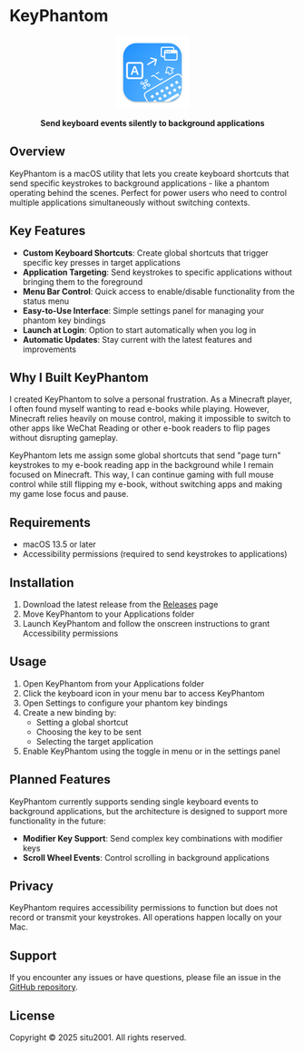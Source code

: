 # KeyPhantom

<p align="center">
  <img src="KeyPhantom/Assets.xcassets/AppIcon.appiconset/256.png" width="128" height="128">
</p>

<p align="center">
  <strong>Send keyboard events silently to background applications</strong>
</p>

## Overview

KeyPhantom is a macOS utility that lets you create keyboard shortcuts that send specific keystrokes to background applications - like a phantom operating behind the scenes. Perfect for power users who need to control multiple applications simultaneously without switching contexts.

## Key Features

- **Custom Keyboard Shortcuts**: Create global shortcuts that trigger specific key presses in target applications
- **Application Targeting**: Send keystrokes to specific applications without bringing them to the foreground
- **Menu Bar Control**: Quick access to enable/disable functionality from the status menu
- **Easy-to-Use Interface**: Simple settings panel for managing your phantom key bindings
- **Launch at Login**: Option to start automatically when you log in
- **Automatic Updates**: Stay current with the latest features and improvements

## Why I Built KeyPhantom

I created KeyPhantom to solve a personal frustration. As a Minecraft player, I often found myself wanting to read e-books while playing. However, Minecraft relies heavily on mouse control, making it impossible to switch to other apps like WeChat Reading or other e-book readers to flip pages without disrupting gameplay.

KeyPhantom lets me assign some global shortcuts that send "page turn" keystrokes to my e-book reading app in the background while I remain focused on Minecraft. This way, I can continue gaming with full mouse control while still flipping my e-book, without switching apps and making my game lose focus and pause.

## Requirements

- macOS 13.5 or later
- Accessibility permissions (required to send keystrokes to applications)

## Installation

1. Download the latest release from the [Releases](https://github.com/situ2001/keyphantom/releases) page
2. Move KeyPhantom to your Applications folder
3. Launch KeyPhantom and follow the onscreen instructions to grant Accessibility permissions

## Usage

1. Open KeyPhantom from your Applications folder
2. Click the keyboard icon in your menu bar to access KeyPhantom
3. Open Settings to configure your phantom key bindings
4. Create a new binding by:
   - Setting a global shortcut
   - Choosing the key to be sent
   - Selecting the target application
4. Enable KeyPhantom using the toggle in menu or in the settings panel

## Planned Features

KeyPhantom currently supports sending single keyboard events to background applications, but the architecture is designed to support more functionality in the future:

- **Modifier Key Support**: Send complex key combinations with modifier keys
- **Scroll Wheel Events**: Control scrolling in background applications

## Privacy

KeyPhantom requires accessibility permissions to function but does not record or transmit your keystrokes. All operations happen locally on your Mac.

## Support

If you encounter any issues or have questions, please file an issue in the [GitHub repository](https://github.com/situ2001/keyphantom/issues).

## License

Copyright © 2025 situ2001. All rights reserved.